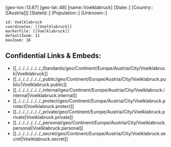 ﻿---
location: [48,13.67]
mapzoom: [7,12] 
mapmarker: city 
type: City
tags:
- geo/City


SpocWebEntityId: 35374
isDeleted: false
confidential: public

---
[geo-lon::13.67]
[geo-lat::48]
[name::Voelklabruck]
[State::]
[Country::[[Austria]]]
[StateId::]
[Population::]
[Unknown::]


```leaflet
id: Voelklabruck
coordinates: [[Voelklabruck]]
markerFile: [[Voelklabruck]]
defaultZoom: 11 
maxZoom: 18
```


## Confidential Links & Embeds: 
- [[../../../../../../_Standards/geo/Continent/Europe/Austria/City/Voelklabruck|Voelklabruck]] 
- [[../../../../../../_public/geo/Continent/Europe/Austria/City/Voelklabruck.public|Voelklabruck.public]] 
- [[../../../../../../_internal/geo/Continent/Europe/Austria/City/Voelklabruck.internal|Voelklabruck.internal]] 
- [[../../../../../../_protect/geo/Continent/Europe/Austria/City/Voelklabruck.protect|Voelklabruck.protect]] 
- [[../../../../../../_private/geo/Continent/Europe/Austria/City/Voelklabruck.private|Voelklabruck.private]] 
- [[../../../../../../_personal/geo/Continent/Europe/Austria/City/Voelklabruck.personal|Voelklabruck.personal]] 
- [[../../../../../../_secret/geo/Continent/Europe/Austria/City/Voelklabruck.secret|Voelklabruck.secret]] 
